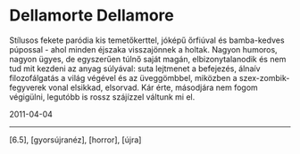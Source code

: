 # Dellamorte Dellamore

Stílusos fekete paródia kis temetőkerttel, jóképű őrfiúval és bamba-kedves púpossal - ahol minden éjszaka visszajönnek a holtak. Nagyon humoros, nagyon ügyes, de egyszerűen túlnő saját magán, elbizonytalanodik és nem tud mit kezdeni az anyag súlyával: suta lejtmenet a befejezés, álnaív filozofálgatás a világ végével és az üveggömbbel, miközben a szex-zombik-fegyverek vonal elsikkad, elsorvad. Kár érte, másodjára nem fogom végigülni, legutóbb is rossz szájízzel váltunk mi el.

2011-04-04 

----

[6.5], [gyorsújranéz], [horror], [újra]